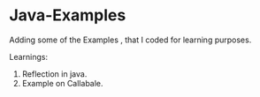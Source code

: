 Java-Examples
=============
Adding some of the Examples , that I coded for learning purposes.

Learnings: 

1. Reflection in java.
2. Example on Callabale. 
